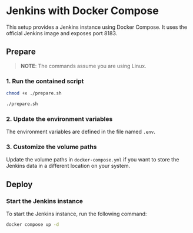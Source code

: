 # Jenkins with Docker Compose

This setup provides a Jenkins instance using Docker Compose. It uses the official Jenkins image and exposes port 8183.

## Prepare

> **NOTE**: The commands assume you are using Linux.

### 1. Run the contained script
```sh
chmod +x ./prepare.sh
```

```sh
./prepare.sh
```

### 2. Update the environment variables

The environment variables are defined in the file named `.env`.

### 3. Customize the volume paths

Update the volume paths in `docker-compose.yml` if you want to store the Jenkins data in a different location on your system.

## Deploy

### Start the Jenkins instance

To start the Jenkins instance, run the following command:

```sh
docker compose up -d
```

